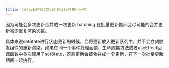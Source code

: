 ```yaml
---
title: 为什么有时候2次setState只执行一次
---
```

因为可能会多次更新合并成一次更新 batching
在批量更新期间会尽可能的合并更新减少重复渲染次数。

具体来说setState进行状态更新的时候，会将更新放入更新队列中，并不会立刻触发组件的重新渲染。如果在同一个事件处理函数、生命周期方法或者useEffect回调函数中多次调用了setState，这些更新会被合并成一个更新，在下一次批量更新期间一起执行。